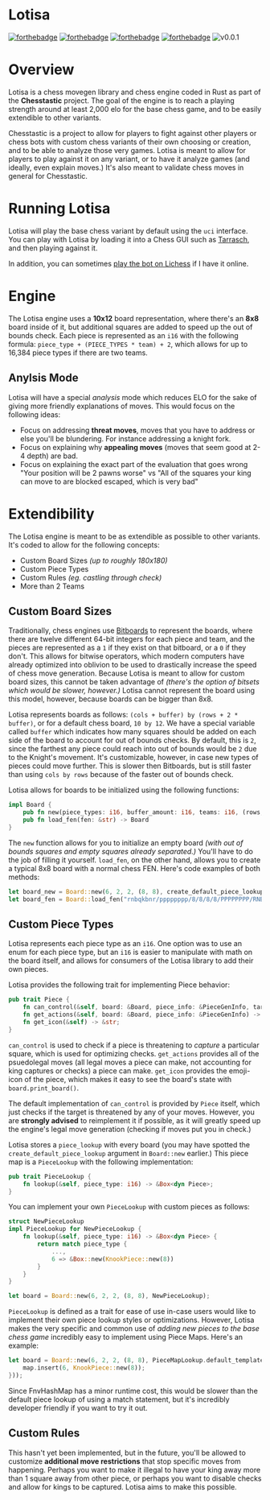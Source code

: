 # Lotisa

[![forthebadge](https://forthebadge.com/images/badges/made-with-rust.svg)](https://forthebadge.com)
[![forthebadge](https://forthebadge.com/images/badges/powered-by-oxygen.svg)](https://forthebadge.com)
[![forthebadge](https://forthebadge.com/images/badges/not-a-bug-a-feature.svg)](https://forthebadge.com)
[![forthebadge](https://forthebadge.com/images/badges/fuck-it-ship-it.svg)](https://forthebadge.com)
![v0.0.1](https://badgen.net/badge/release/v0.0.1/red?)

# Overview

Lotisa is a chess movegen library and chess engine coded in Rust as part of the **Chesstastic** project. The goal of the engine is to reach a playing strength around at least 2,000 elo for the base chess game, and to be easily extendible to other variants.

Chesstastic is a project to allow for players to fight against other players or chess bots with custom chess variants of their own choosing or creation, and to be able to analyze those very games. Lotisa is meant to allow for players to play against it on any variant, or to have it analyze games (and ideally, even explain moves.) It's also meant to validate chess moves in general for Chesstastic.

# Running Lotisa

Lotisa will play the base chess variant by default using the `uci` interface. You can play with Lotisa by loading it into a Chess GUI such as [Tarrasch](http://www.triplehappy.com/), and then playing against it.

In addition, you can sometimes [play the bot on Lichess](https://lichess.org/@/Lotisa) if I have it online.

# Engine

The Lotisa engine uses a **10x12** board representation, where there's an **8x8** board inside of it, but additional squares are added to speed up the out of bounds check. Each piece is represented as an `i16` with the following formula: `piece_type + (PIECE_TYPES * team) + 2`, which allows for up to 16,384 piece types if there are two teams.

## Anylsis Mode

Lotisa will have a special _analysis_ mode which reduces ELO for the sake of giving more friendly explanations of moves. This would focus on the following ideas:

- Focus on addressing **threat moves**, moves that you have to address or else you'll be blundering. For instance addressing a knight fork.
- Focus on explaining why **appealing moves** (moves that seem good at 2-4 depth) are bad.
- Focus on explaining the exact part of the evaluation that goes wrong "Your position will be 2 pawns worse" vs "All of the squares your king can move to are blocked escaped, which is very bad"

# Extendibility

The Lotisa engine is meant to be as extendible as possible to other variants. It's coded to allow for the following concepts:

- Custom Board Sizes _(up to roughly 180x180)_
- Custom Piece Types
- Custom Rules _(eg. castling through check)_
- More than 2 Teams

## Custom Board Sizes

Traditionally, chess engines use [Bitboards](https://www.chessprogramming.org/Bitboards) to represent the boards, where there are twelve different 64-bit integers for each piece and team, and the pieces are represented as a `1` if they exist on that bitboard, or a `0` if they don't. This allows for bitwise operators, which modern computers have already optimized into oblivion to be used to drastically increase the speed of chess move generation. Because Lotisa is meant to allow for custom board sizes, this cannot be taken advantage of _(there's the option of bitsets which would be slower, however.)_ Lotisa cannot represent the board using this model, however, because boards can be bigger than 8x8.

Lotisa represents boards as follows: `(cols + buffer) by (rows + 2 * buffer)`, or for a default chess board, `10 by 12`. We have a special variable called `buffer` which indicates how many squares should be added on each side of the board to account for out of bounds checks. By default, this is `2`, since the farthest any piece could reach into out of bounds would be `2` due to the Knight's movement. It's customizable, however, in case new types of pieces could move further. This is slower then Bitboards, but is still faster than using `cols by rows` because of the faster out of bounds check.

Lotisa allows for boards to be initialized using the following functions:

```rust
impl Board {
    pub fn new(piece_types: i16, buffer_amount: i16, teams: i16, (rows, cols): (i16, i16)) -> Board
    pub fn load_fen(fen: &str) -> Board
}
```
The `new` function allows for you to initialize an empty board _(with out of bounds squares and empty squares already separated.)_ You'll have to do the job of filling it yourself. `load_fen`, on the other hand, allows you to create a typical 8x8 board with a normal chess FEN. Here's code examples of both methods:
```rust
let board_new = Board::new(6, 2, 2, (8, 8), create_default_piece_lookup(10));
let board_fen = Board::load_fen("rnbqkbnr/pppppppp/8/8/8/8/PPPPPPPP/RNBQKBNR");
```

## Custom Piece Types

Lotisa represents each piece type as an `i16`. One option was to use an enum for each piece type, but an `i16` is easier to manipulate with math on the board itself, and allows for consumers of the Lotisa library to add their own pieces.

Lotisa provides the following trait for implementing Piece behavior:

```rust
pub trait Piece {
    fn can_control(&self, board: &Board, piece_info: &PieceGenInfo, target: i16) -> bool;
    fn get_actions(&self, board: &Board, piece_info: &PieceGenInfo) -> Vec<Action>;
    fn get_icon(&self) -> &str;
}
```

`can_control` is used to check if a piece is threatening to _capture_ a particular square, which is used for optimizing checks.
`get_actions` provides all of the psuedolegal moves (all legal moves a piece can make, not accounting for king captures or checks) a piece can make.
`get_icon` provides the emoji-icon of the piece, which makes it easy to see the board's state with `board.print_board()`.

The default implementation of `can_control` is provided by `Piece` itself, which just checks if the target is threatened by any of your moves. However, you are **strongly advised** to reimplement it if possible, as it will greatly speed up the engine's legal move generation (checking if moves put you in check.)

Lotisa stores a `piece_lookup` with every board (you may have spotted the `create_default_piece_lookup` argument in `Board::new` earlier.) This piece map is a `PieceLookup` with the following implementation:

```rust
pub trait PieceLookup {
    fn lookup(&self, piece_type: i16) -> &Box<dyn Piece>;
}
```

You can implement your own `PieceLookup` with custom pieces as follows:

```rust
struct NewPieceLookup
impl PieceLookup for NewPieceLookup {
    fn lookup(&self, piece_type: i16) -> &Box<dyn Piece> {
        return match piece_type { 
            ...,
            6 => &Box::new(KnookPiece::new(8))
        }
    }
}

let board = Board::new(6, 2, 2, (8, 8), NewPieceLookup);
```

`PieceLookup` is defined as a trait for ease of use in-case users would like to implement their own piece lookup styles or optimizations. However, Lotisa makes the very specific and common use of _adding new pieces to the base chess game_ incredibly easy to implement using Piece Maps. Here's an example:

```rust
let board = Board::new(6, 2, 2, (8, 8), PieceMapLookup.default_template(8, |map| {
    map.insert(6, KnookPiece::new(8));
}));
```

Since FnvHashMap has a minor runtime cost, this would be slower than the default piece lookup of using a match statement, but it's incredibly developer friendly if you want to try it out.

## Custom Rules

This hasn't yet been implemented, but in the future, you'll be allowed to customize **additional move restrictions** that stop specific moves from happening. Perhaps you want to make it illegal to have your king away more than 1 square away from other piece, or perhaps you want to disable checks and allow for kings to be captured. Lotisa aims to make this possible.